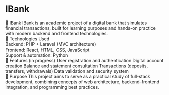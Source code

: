 # IBank
 🏦 IBank  IBank is an academic project of a digital bank that simulates financial transactions, built for learning purposes and hands-on practice with modern backend and frontend technologies.  
 🚀 Technologies Used  
 Backend: PHP + Laravel (MVC architecture)  
 Frontend: React, HTML, CSS, JavaScript  
 Support & automation: Python  
 📌 Features (in progress)  User registration and authentication  Digital account creation  Balance and statement consultation  Transactions (deposits, transfers, withdrawals)  Data validation and security system  
 🎯 Purpose  This project aims to serve as a practical study of full-stack development, combining concepts of web architecture, backend–frontend integration, and programming best practices.
